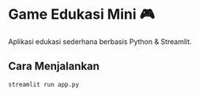 # Game Edukasi Mini 🎮

Aplikasi edukasi sederhana berbasis Python & Streamlit.

## Cara Menjalankan

```bash
streamlit run app.py

